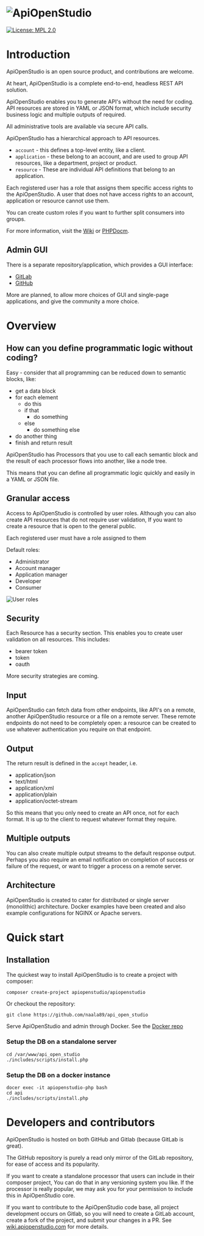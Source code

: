 # ![ApiOpenStudio](includes/wiki/images/general/ApiOpenStudio_Logo_Name_Colour.png)

[![License: MPL 2.0](https://img.shields.io/badge/License-MPL%202.0-brightgreen.svg)](https://opensource.org/licenses/MPL-2.0)

Introduction
============

ApiOpenStudio is an open source product, and contributions are welcome.

At heart, ApiOpenStudio is a complete end-to-end, headless REST API solution.

ApiOpenStudio enables you to generate API's without the need for coding.
API resources are stored in YAML or JSON format,
which include security business logic and multiple outputs of required.

All administrative tools are available via secure API calls.

ApiOpenStudio has a hierarchical approach to API resources.

* `account` - this defines a top-level entity, like a client.
* `application` - these belong to an account,
   and are used to group API resources, like a department, project or product.
* `resource` - These are individual API definitions that belong to an application.

Each registered user has a role that assigns them specific access rights to the ApiOpenStudio.
A user that does not have access rights to an account, application or resource cannot use them.

You can create custom roles if you want to further split consumers into groups.

For more information, visit the [Wiki](https://wiki.apiopenstudio.com)
or [PHPDocm](https://phpdoc.apiopenstudio.com).

Admin GUI
---------

There is a separate repository/application, which provides a GUI interface:

* [GitLab](https://gitlab.com/john89/api_open_studio_admin)
* [GitHub](https://github.com/naala89/api_open_studio_admin)

More are planned, to allow more choices of GUI and single-page applications,
and give the community a more choice.

Overview
========

How can you define programmatic logic without coding?
-----------------------------------------------------

Easy - consider that all programming can be reduced down to semantic blocks, like:

* get a data block
* for each element
    * do this
    * if that
        * do something
    * else
        * do something else
* do another thing
* finish and return result

ApiOpenStudio has Processors that you use to call each semantic block
and the result of each processor flows into another, like a node tree.

This means that you can define all programmatic logic quickly and easily in a YAML or JSON file.

Granular access
---------------

Access to ApiOpenStudio is controlled by user roles.
Although you can also create API resources that do not require user validation,
If you want to create a resource that is open to the general public.

Each registered user must have a role assigned to them

Default roles:

* Administrator
* Account manager
* Application manager
* Developer
* Consumer

![User roles](includes/wiki/images/general/user_roles_2.png)

Security
--------

Each Resource has a security section.
This enables you to create user validation on all resources.
This includes:

* bearer token
* token
* oauth

More security strategies are coming.

Input
-----

ApiOpenStudio can fetch data from other endpoints,
like API's on a remote, another ApiOpenStudio resource or a file on a remote server.
These remote endpoints do not need to be completely open:
a resource can be created to use whatever authentication you require on that endpoint.

Output
------

The return result is defined in the `accept` header, i.e.

* application/json
* text/html
* application/xml
* application/plain
* application/octet-stream

So this means that you only need to create an API once, not for each format.
It is up to the client to request whatever format they require.

Multiple outputs
----------------

You can also create multiple output streams to the default response output.
Perhaps you also require an email notification on completion of success or failure of the request,
or want to trigger a process on a remote server.

Architecture
------------

ApiOpenStudio is created to cater for distributed or single server (monolithic) architecture.
Docker examples have been created and also example configurations for NGINX or Apache servers.

Quick start
===========

Installation
------------

The quickest way to install ApiOpenStudio is to create a project with composer:

    composer create-project apiopenstudio/apiopenstudio

Or checkout the repository:

    git clone https://github.com/naala89/api_open_studio

Serve ApiOpenStudio and admin through Docker. See the [Docker repo](https://github.com/naala89/api_open_studio_docker) 

### Setup the DB on a standalone server

    cd /var/www/api_open_studio
    ./includes/scripts/install.php

### Setup the DB on a docker instance

    docer exec -it apiopenstudio-php bash
    cd api
    ./includes/scripts/install.php

# Developers and contributors

ApiOpenStudio is hosted on both GitHub and Gitlab (because GitLab is great).

The GitHub repository is purely a read only mirror of the GitLab repository, for ease of access and its popularity.

If you want to create a standalone processor that users can include in their composer project,
You can do that in any versioning system you like.
If the processor is really popular, we may ask you for your permission to include this in ApiOpenStudio core.

If you want to contribute to the ApiOpenStudio code base, all project development occurs on Gitlab,
so you will need to create a GitLab account, create a fork of the project, and submit your changes in a PR.
See [wiki.apiopenstudio.com](https://wiki.apiopenstudio.com) for more details.
